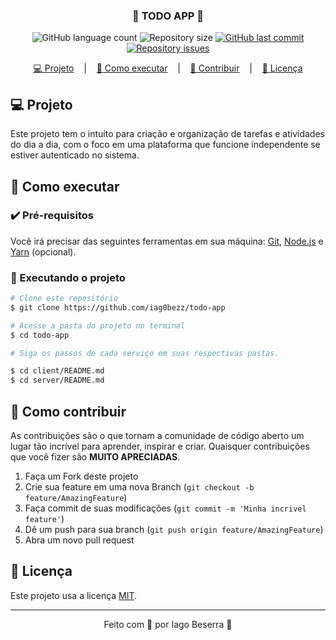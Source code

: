 <h3 align="center">
  📃 <strong>TODO APP 📃</strong>
</h3>

<p align="center">
  <img alt="GitHub language count" src="https://img.shields.io/github/languages/count/iag0bezz/todo-app?color=0bb682&style=for-the-badge">

  <img alt="Repository size" src="https://img.shields.io/github/repo-size/iag0bezz/todo-app?color=0bb682&style=for-the-badge">
  
  <a href="https://github.com/iag0bezz/todo-app/commits/master">
    <img alt="GitHub last commit" src="https://img.shields.io/github/last-commit/iag0bezz/todo-app?color=0bb682&style=for-the-badge">
  </a>

  <a href="https://github.com/iag0bezz/todo-app/issues">
    <img alt="Repository issues" src="https://img.shields.io/github/issues/iag0bezz/todo-app?color=0bb682&style=for-the-badge">
  </a>
</p>

<p align="center">
  <a href="#-projeto">💻 Projeto</a>
  &nbsp;&nbsp;&nbsp;|&nbsp;&nbsp;&nbsp;
  <a href="#-como-executar">🚀 Como executar</a>
  &nbsp;&nbsp;&nbsp;|&nbsp;&nbsp;&nbsp;
  <a href="#-como-contribuir">🤔 Contribuir</a>
  &nbsp;&nbsp;&nbsp;|&nbsp;&nbsp;&nbsp;
  <a href="#-licença">📝 Licença</a>
<br>

## 💻 Projeto

Este projeto tem o intuíto para criação e organização de tarefas e atividades do dia a dia, com o foco em uma plataforma que funcione independente se estiver autenticado no sistema.
## 🚀 Como executar

### ✔️ Pré-requisitos

Você irá precisar das seguintes ferramentas em sua máquina: [Git](https://git-scm.com), [Node.js](https://nodejs.org/en/) e [Yarn](https://classic.yarnpkg.com/) (opcional).
    
### 🎲 Executando o projeto
    
```bash
# Clone este repositório
$ git clone https://github.com/iag0bezz/todo-app

# Acesse a pasta do projeto no terminal
$ cd todo-app

# Siga os passos de cada serviço em suas respectivas pastas.

$ cd client/README.md
$ cd server/README.md
```

## 🤔 Como contribuir

As contribuições são o que tornam a comunidade de código aberto um lugar tão incrível para aprender, inspirar e criar. Quaisquer contribuições que você fizer são **MUITO APRECIADAS**.

1. Faça um Fork deste projeto
2. Crie sua feature em uma nova Branch (`git checkout -b feature/AmazingFeature`)
3. Faça commit de suas modificações (`git commit -m 'Minha incrivel feature'`)
4. Dê um push para sua branch (`git push origin feature/AmazingFeature`)
5. Abra um novo pull request

## 📝 Licença

Este projeto usa a licença [MIT](https://github.com/iag0bezz/todo-app/blob/main/LICENSE).

---

<p align="center">
    Feito com 🖤 por Iago Beserra 👋
</p>